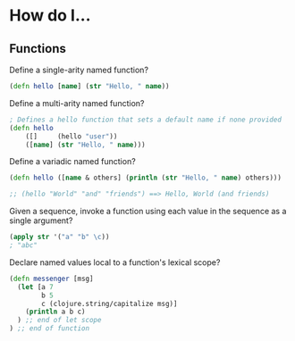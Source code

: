 # How do I...

## Functions

Define a single-arity named function?

```clj
(defn hello [name] (str "Hello, " name))
```

Define a multi-arity named function?

```clj
; Defines a hello function that sets a default name if none provided
(defn hello
    ([]     (hello "user"))
    ([name] (str "Hello, " name)))
```

Define a variadic named function?

```clj
(defn hello ([name & others] (println (str "Hello, " name) others)))

;; (hello "World" "and" "friends") ==> Hello, World (and friends)
```

Given a sequence, invoke a function using each value in the sequence as a single argument?

```clj
(apply str '("a" "b" \c))
; "abc"
```

Declare named values local to a function's lexical scope?

```clj
(defn messenger [msg]
  (let [a 7
        b 5
        c (clojure.string/capitalize msg)]
    (println a b c)
  ) ;; end of let scope
) ;; end of function
```
